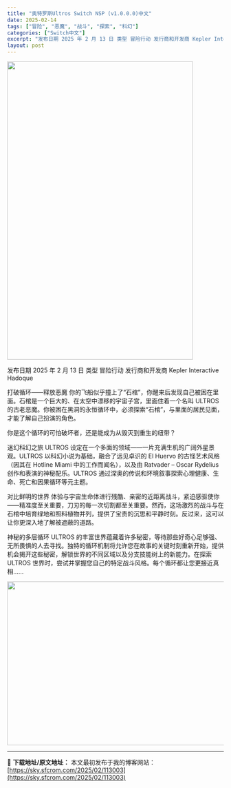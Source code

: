 ```yaml
---
title: "奥特罗斯Ultros Switch NSP (v1.0.0.0)中文"
date: 2025-02-14
tags: ["冒险", "恶魔", "战斗", "探索", "科幻"]
categories: ["Switch中文"]
excerpt: "发布日期 2025 年 2 月 13 日 类型 冒险行动 发行商和开发商 Kepler Interactive Hadoque 打破循环——释放恶魔 你的飞船似乎撞上了“石棺”，你醒来后发现自己被困在里面。石棺是一个巨大的、在太空中漂移的宇宙子宫，里面住着一个名叫 ULTROS 的古老恶魔。你被困在&hellip;"
layout: post
---
```


<img class="aligncenter size-full wp-image-112987" src="https://sky.sfcrom.com/wp-content/uploads/2025/02/2025021407254432.webp" alt="" width="432" height="692" />

发布日期 2025 年 2 月 13 日
类型 冒险行动
发行商和开发商 Kepler Interactive Hadoque

打破循环——释放恶魔
你的飞船似乎撞上了“石棺”，你醒来后发现自己被困在里面。石棺是一个巨大的、在太空中漂移的宇宙子宫，里面住着一个名叫 ULTROS 的古老恶魔。你被困在黑洞的永恒循环中，必须探索“石棺”，与里面的居民见面，才能了解自己扮演的角色。

你是这个循环的可怕破坏者，还是能成为从毁灭到重生的纽带？

迷幻科幻之旅
ULTROS 设定在一个多面的领域——一片充满生机的广阔外星景观。ULTROS 以科幻小说为基础，融合了远见卓识的 El Huervo 的古怪艺术风格（因其在 Hotline Miami 中的工作而闻名），以及由 Ratvader – Oscar Rydelius 创作和表演的神秘配乐。ULTROS 通过深奥的传说和环境叙事探索心理健康、生命、死亡和因果循环等元主题。

对比鲜明的世界
体验与宇宙生命体进行残酷、亲密的近距离战斗，紧迫感驱使你——精准度至关重要，刀刃的每一次切割都至关重要。然而，这场激烈的战斗与在石棺中培育绿地和照料植物并列，提供了宝贵的沉思和平静时刻。反过来，这可以让你更深入地了解被遮蔽的道路。

神秘的多层循环
ULTROS 的丰富世界蕴藏着许多秘密，等待那些好奇心足够强、无所畏惧的人去寻找。独特的循环机制将允许您在故事的关键时刻重新开始，提供机会揭开这些秘密，解锁世界的不同区域以及分支技能树上的新能力。在探索 ULTROS 世界时，尝试并掌握您自己的特定战斗风格。每个循环都让您更接近真相……

<img class="aligncenter size-full wp-image-112986" src="https://sky.sfcrom.com/wp-content/uploads/2025/02/2025021407254438.webp" alt="" width="1000" height="380" />

---
📖 **下载地址/原文地址：** 本文最初发布于我的博客网站：[https://sky.sfcrom.com/2025/02/113003](https://sky.sfcrom.com/2025/02/113003)
